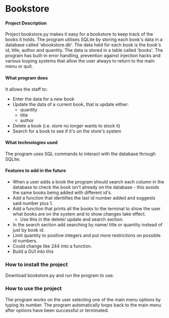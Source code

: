 # Bookstore

#### Project Description
Project bookstore.py makes it easy for a bookstore to keep track of the books it holds.
The program utilises SQLite by storing each book's data in a database called 'ebookstore.db'.
The data held for each book is the book's id, title, author and quantity. 
The data is stored in a table called 'books'.
The program has built-in error handling, prevention against injection hacks and 
various looping systems that allow the user always to return to the main menu or quit.


#### What program does 
It allows the staff to:
- Enter the data for a new book
- Update the data of a current book, that is update either:
  - quantity
  - title
  - author
- Delete a book (i.e. store no longer wants to stock it)
- Search for a book to see if it's on the store's system

#### What technologies used
The program uses SQL commands to interact with the database through SQLite.


#### Features to add in the future
* When a user adds a book the program should search each column in the database to check
the book isn't already on the database - this avoids the same books being 
added with different id's.
* Add a function that identifies the last id number added and suggests said number plus 1.
* Add a function that prints all the books to the terminal to show the user what books
are on the system and to show changes take effect.
  * Use this in the delete/ update and search section. 
* In the search section add searching by name/ title or quantity instead of just by book id.
* Limit quantity to positive integers and put more restrictions on possible id numbers.
* Could change like 244 into a function.
* Build a GUI into this


### How to install the project
Download bookstore.py and run the program to use.

### How to use the project
The program works on the user selecting one of the main menu options by typing its number.
The program automatically loops back to the main menu after options have 
been successful or terminated. 
